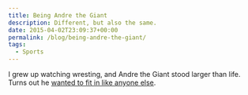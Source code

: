 ```yaml
---
title: Being Andre the Giant
description: Different, but also the same.
date: 2015-04-02T23:09:37+00:00
permalink: /blog/being-andre-the-giant/
tags:
  - Sports
---
```


I grew up watching wresting, and Andre the Giant stood larger than life. Turns out he [wanted to fit in like anyone else](http://www.cbssports.com/general/feature/25122751/being-andre-the-giant).
